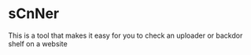 # sCnNer
This is a tool that makes it easy for you to check an uploader or backdor shelf on a website
